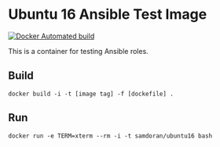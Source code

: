 # Ubuntu 16 Ansible Test Image #
[![Docker Automated build](https://img.shields.io/docker/automated/samdoran/ubuntu16-ansible.svg?maxAge=2592000)](https://hub.docker.com/r/samdoran/ubuntu16-ansible/)

This is a container for testing Ansible roles.

## Build ##

    docker build -i -t [image tag] -f [dockefile] .

## Run ##

    docker run -e TERM=xterm --rm -i -t samdoran/ubuntu16 bash

